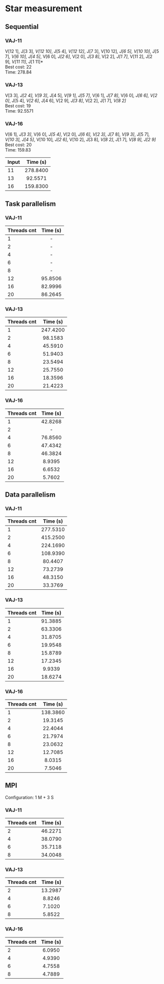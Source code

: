 # Star measurement

## Sequential

### VAJ-11

V[12 1], J[3 3]*, V[12 10]*, J[5 4]*, V[12 12]*, J[7 3], V[10 12]*, J[6 5], V[10 10]*, J[5 7]*, V[6 10], J[4 5]*, V[6 0]*, J[2 6]*, V[2 0]*, J[3 8]*, V[2 2]*, J[1 7]*, V[11 2], J[2 9]*, V[11 11]*, J[1 11]*  
Best cost: 22  
Time: 278.84

### VAJ-13

V[3 3]*, J[2 4], V[9 3]*, J[4 5]*, V[9 1], J[5 7]*, V[6 1]*, J[7 8]*, V[6 0]*, J[6 6], V[2 0]*, J[5 4]*, V[2 6]*, J[4 6], V[2 9]*, J[3 8]*, V[2 2], J[1 7]*, V[8 2]*  
Best cost: 19  
Time: 92.5571

### VAJ-16

V[6 1]*, J[3 3]*, V[6 0]*, J[5 4]*, V[2 0]*, J[6 6], V[2 3]*, J[7 8]*, V[9 3]*, J[5 7]*, V[10 3], J[4 5]*, V[10 10]*, J[2 6]*, V[10 2], J[3 8]*, V[8 2]*, J[1 7]*, V[8 9], J[2 9]*  
Best cost: 20  
Time: 159.83

| Input         | Time (s)      |
| ------------- |:-------------:|
|     11        | 278.8400      |
|     13        | 92.5571       |
|     16        | 159.8300      |

## Task parallelism

### VAJ-11

| Threads cnt   | Time (s)      |
| ------------- |:-------------:|
|     1         | -             |
|     2         | -             |
|     4         | -             |
|     6         | -             |
|     8         | -             |
|     12        | 95.8506       |
|     16        | 82.9996       |
|     20        | 86.2645       |


### VAJ-13

| Threads cnt   | Time (s)      |
| ------------- |:-------------:|
|     1         | 247.4200      |
|     2         | 98.1583       |
|     4         | 45.5910       |
|     6         | 51.9403       |
|     8         | 23.5494       |
|     12        | 25.7550       |
|     16        | 18.3596       |
|     20        | 21.4223       |

### VAJ-16

| Threads cnt   | Time (s)      |
| ------------- |:-------------:|
|     1         | 42.8268       |
|     2         | -             |
|     4         | 76.8560       |
|     6         | 47.4342       |
|     8         | 46.3824       |
|     12        | 8.9395        |
|     16        | 6.6532        |
|     20        | 5.7602        |

## Data parallelism

### VAJ-11

| Threads cnt   | Time (s)      |
| ------------- |:-------------:|
|     1         | 277.5310      |
|     2         | 415.2500      |
|     4         | 224.1690      |
|     6         | 108.9390      |
|     8         | 80.4407       |
|     12        | 73.2739       |
|     16        | 48.3150       |
|     20        | 33.3769       |

### VAJ-13

| Threads cnt   | Time (s)      |
| ------------- |:-------------:|
|     1         | 91.3885       |
|     2         | 63.3306       |
|     4         | 31.8705       |
|     6         | 19.9548       |
|     8         | 15.8789       |
|     12        | 17.2345       |
|     16        | 9.9339        |
|     20        | 18.6274       |

### VAJ-16

| Threads cnt   | Time (s)      |
| ------------- |:-------------:|
|     1         | 138.3860      |
|     2         | 19.3145       |
|     4         | 22.4044       |
|     6         | 21.7974       |
|     8         | 23.0632       |
|     12        | 12.7085       |
|     16        | 8.0315        |
|     20        | 7.5046        |

## MPI

Configuration: 1 M + 3 S

### VAJ-11

| Threads cnt   | Time (s)      |
| ------------- |:-------------:|
|     2         | 46.2271       |
|     4         | 38.0790       |
|     6         | 35.7118       |
|     8         | 34.0048       |

### VAJ-13

| Threads cnt   | Time (s)      |
| ------------- |:-------------:|
|     2         | 13.2987       |
|     4         | 8.8246        |
|     6         | 7.1020        |
|     8         | 5.8522        |

### VAJ-16

| Threads cnt   | Time (s)      |
| ------------- |:-------------:|
|     2         | 6.0950        | 
|     4         | 4.9390        | 
|     6         | 4.7558        | 
|     8         | 4.7889        | 
